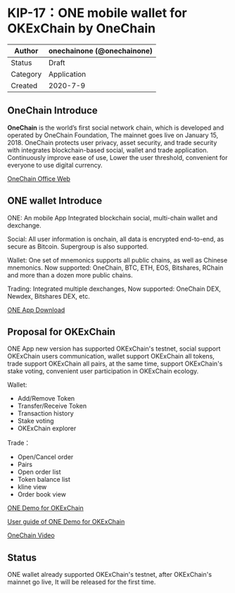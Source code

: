 # KIP-17：ONE mobile wallet for OKExChain by OneChain

| Author   | onechainone (@onechainone) |
| -------- | ------------------------ |
| Status   | Draft                    |
| Category | Application              |
| Created  | 2020-7-9                |

## OneChain Introduce

**OneChain** is the world’s first social network chain, which is developed and operated by OneChain Foundation, The mainnet goes live on January 15, 2018. OneChain protects user privacy, asset security, and trade security with integrates blockchain-based social, wallet and trade application. Continuously improve ease of use, Lower the user threshold, convenient for everyone to use digital currency.

[OneChain Office Web](http://www.onechain.one)


## ONE wallet Introduce

ONE: An mobile App Integrated blockchain social, multi-chain wallet and dexchange.

Social: All user information is onchain, all data is encrypted end-to-end, as secure as Bitcoin. Supergroup is also supported.

Wallet: One set of mnemonics supports all public chains, as well as Chinese mnemonics. Now supported: OneChain, BTC, ETH, EOS, Bitshares, RChain and more than a dozen more public chains.

Trading: Integrated multiple dexchanges, Now supported: OneChain DEX, Newdex, Bitshares DEX, etc.

[ONE App Download](http://app.onechain.one/appstart.html)

## Proposal for OKExChain

ONE App new version has supported OKExChain's testnet, social support OKExChain users communication, wallet support OKExChain all tokens, trade support OKExChain all pairs, at the same time, support OKExChain's stake voting, convenient user participation in OKExChain ecology.

Wallet:
 - Add/Remove Token
 - Transfer/Receive Token
 - Transaction history
 - Stake voting
 - OKExChain explorer

Trade：
 - Open/Cancel order
 - Pairs
 - Open order list
 - Token balance list
 - kline view
 - Order book view

[ONE Demo for OKExChain](http://app1.haoduobi.cn/android/one320.apk)

[User guide of ONE Demo for OKExChain](https://github.com/onechainone/KIPs/wiki)

[OneChain Video](https://m.youtube.com/watch?v=_KgYfgbazFk)


## Status
ONE wallet already supported OKExChain's testnet, after OKExChain's mainnet go live, It will be released for the first time.
